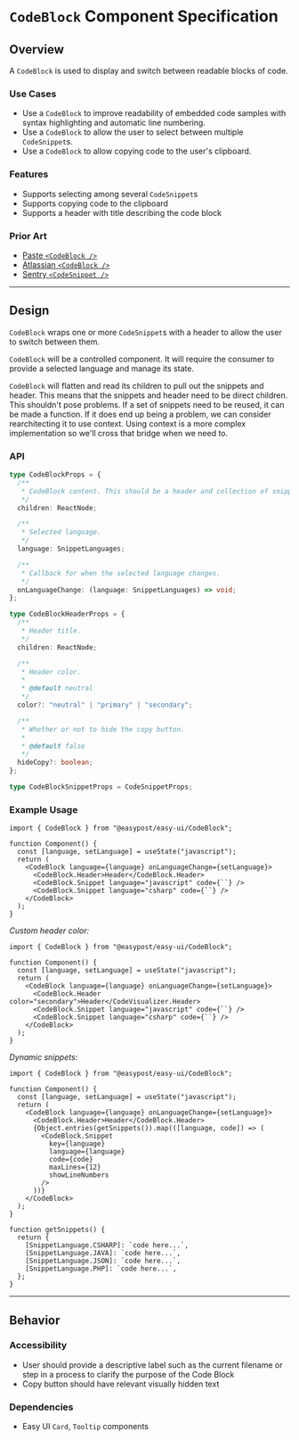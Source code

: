 # `CodeBlock` Component Specification

## Overview

A `CodeBlock` is used to display and switch between readable blocks of code.

### Use Cases

- Use a `CodeBlock` to improve readability of embedded code samples with syntax highlighting and automatic line numbering.
- Use a `CodeBlock` to allow the user to select between multiple `CodeSnippet`s.
- Use a `CodeBlock` to allow copying code to the user's clipboard.

### Features

- Supports selecting among several `CodeSnippet`s
- Supports copying code to the clipboard
- Supports a header with title describing the code block

### Prior Art

- [Paste `<CodeBlock />`](https://paste.twilio.design/components/code-block)
- [Atlassian `<CodeBlock />`](https://atlassian.design/components/code/code-block)
- [Sentry `<CodeSnippet />`](https://storybook.sentry.dev/?path=/story/components-code-snippet--js)

---

## Design

`CodeBlock` wraps one or more `CodeSnippet`s with a header to allow the user to switch between them.

`CodeBlock` will be a controlled component. It will require the consumer to provide a selected language and manage its state.

`CodeBlock` will flatten and read its children to pull out the snippets and header. This means that the snippets and header need to be direct children. This shouldn't pose problems. If a set of snippets need to be reused, it can be made a function. If it does end up being a problem, we can consider rearchitecting it to use context. Using context is a more complex implementation so we'll cross that bridge when we need to.

### API

```ts
type CodeBlockProps = {
  /**
   * CodeBlock content. This should be a header and collection of snippets.
   */
  children: ReactNode;

  /**
   * Selected language.
   */
  language: SnippetLanguages;

  /**
   * Callback for when the selected language changes.
   */
  onLanguageChange: (language: SnippetLanguages) => void;
};

type CodeBlockHeaderProps = {
  /**
   * Header title.
   */
  children: ReactNode;

  /**
   * Header color.
   *
   * @default neutral
   */
  color?: "neutral" | "primary" | "secondary";

  /**
   * Whether or not to hide the copy button.
   *
   * @default false
   */
  hideCopy?: boolean;
};

type CodeBlockSnippetProps = CodeSnippetProps;
```

### Example Usage

```tsx
import { CodeBlock } from "@easypost/easy-ui/CodeBlock";

function Component() {
  const [language, setLanguage] = useState("javascript");
  return (
    <CodeBlock language={language} onLanguageChange={setLanguage}>
      <CodeBlock.Header>Header</CodeBlock.Header>
      <CodeBlock.Snippet language="javascript" code={``} />
      <CodeBlock.Snippet language="csharp" code={``} />
    </CodeBlock>
  );
}
```

_Custom header color:_

```tsx
import { CodeBlock } from "@easypost/easy-ui/CodeBlock";

function Component() {
  const [language, setLanguage] = useState("javascript");
  return (
    <CodeBlock language={language} onLanguageChange={setLanguage}>
      <CodeBlock.Header color="secondary">Header</CodeVisualizer.Header>
      <CodeBlock.Snippet language="javascript" code={``} />
      <CodeBlock.Snippet language="csharp" code={``} />
    </CodeBlock>
  );
}
```

_Dynamic snippets:_

```tsx
import { CodeBlock } from "@easypost/easy-ui/CodeBlock";

function Component() {
  const [language, setLanguage] = useState("javascript");
  return (
    <CodeBlock language={language} onLanguageChange={setLanguage}>
      <CodeBlock.Header>Header</CodeBlock.Header>
      {Object.entries(getSnippets()).map(([language, code]) => (
        <CodeBlock.Snippet
          key={language}
          language={language}
          code={code}
          maxLines={12}
          showLineNumbers
        />
      ))}
    </CodeBlock>
  );
}

function getSnippets() {
  return {
    [SnippetLanguage.CSHARP]: `code here...`,
    [SnippetLanguage.JAVA]: `code here...`,
    [SnippetLanguage.JSON]: `code here...`,
    [SnippetLanguage.PHP]: `code here...`,
  };
}
```

---

## Behavior

### Accessibility

- User should provide a descriptive label such as the current filename or step in a process to clarify the purpose of the Code Block
- Copy button should have relevant visually hidden text

### Dependencies

- Easy UI `Card`, `Tooltip` components
